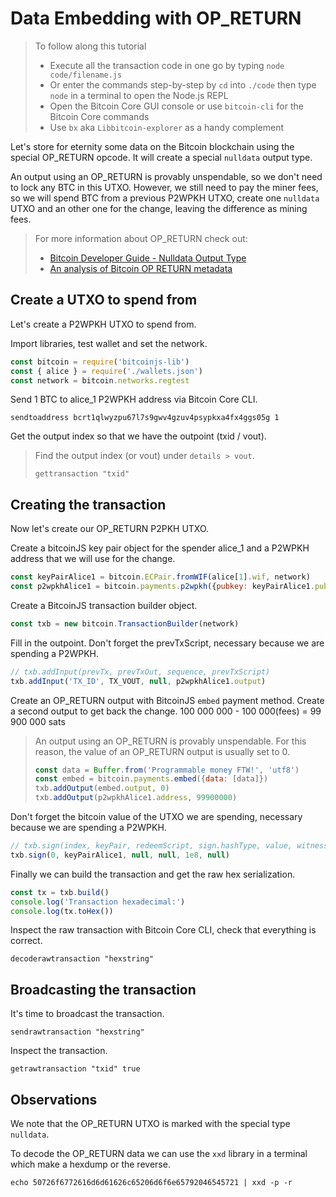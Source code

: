 # Data Embedding with OP\_RETURN

> To follow along this tutorial
>
> * Execute all the transaction code in one go by typing `node code/filename.js`   
> * Or enter the commands step-by-step by `cd` into `./code` then type `node` in a terminal to open the Node.js REPL   
> * Open the Bitcoin Core GUI console or use `bitcoin-cli` for the Bitcoin Core commands
> * Use `bx` aka `Libbitcoin-explorer` as a handy complement

Let's store for eternity some data on the Bitcoin blockchain using the special OP\_RETURN opcode. It will create a special `nulldata` output type.

An output using an OP\_RETURN is provably unspendable, so we don't need to lock any BTC in this UTXO. However, we still need to pay the miner fees, so we will spend BTC from a previous P2WPKH UTXO, create one `nulldata` UTXO and an other one for the change, leaving the difference as mining fees.

> For more information about OP\_RETURN check out:
>
> * [Bitcoin Developer Guide - Nulldata Output Type](https://bitcoin.org/en/developer-guide#null-data)
> * [An analysis of Bitcoin OP RETURN metadata](https://arxiv.org/pdf/1702.01024.pdf)

## Create a UTXO to spend from

Let's create a P2WPKH UTXO to spend from.

Import libraries, test wallet and set the network.

```javascript
const bitcoin = require('bitcoinjs-lib')
const { alice } = require('./wallets.json')
const network = bitcoin.networks.regtest
```

Send 1 BTC to alice\_1 P2WPKH address via Bitcoin Core CLI.

```shell
sendtoaddress bcrt1qlwyzpu67l7s9gwv4gzuv4psypkxa4fx4ggs05g 1
```

Get the output index so that we have the outpoint \(txid / vout\).

> Find the output index \(or vout\) under `details > vout`.
>
> ```shell
> gettransaction "txid"
> ```

## Creating the transaction

Now let's create our OP\_RETURN P2PKH UTXO.

Create a bitcoinJS key pair object for the spender alice\_1 and a P2WPKH address that we will use for the change.

```javascript
const keyPairAlice1 = bitcoin.ECPair.fromWIF(alice[1].wif, network)
const p2wpkhAlice1 = bitcoin.payments.p2wpkh({pubkey: keyPairAlice1.publicKey, network})
```

Create a BitcoinJS transaction builder object.

```javascript
const txb = new bitcoin.TransactionBuilder(network)
```

Fill in the outpoint. Don't forget the prevTxScript, necessary because we are spending a P2WPKH.

```javascript
// txb.addInput(prevTx, prevTxOut, sequence, prevTxScript)
txb.addInput('TX_ID', TX_VOUT, null, p2wpkhAlice1.output)
```

Create an OP\_RETURN output with BitcoinJS `embed` payment method. Create a second output to get back the change. 100 000 000 - 100 000\(fees\) = 99 900 000 sats

> An output using an OP\_RETURN is provably unspendable. For this reason, the value of an OP\_RETURN output is usually set to 0.
>
> ```javascript
> const data = Buffer.from('Programmable money FTW!', 'utf8')
> const embed = bitcoin.payments.embed({data: [data]})
> txb.addOutput(embed.output, 0)
> txb.addOutput(p2wpkhAlice1.address, 99900000)
> ```

Don't forget the bitcoin value of the UTXO we are spending, necessary because we are spending a P2WPKH.

```javascript
// txb.sign(index, keyPair, redeemScript, sign.hashType, value, witnessScript)
txb.sign(0, keyPairAlice1, null, null, 1e8, null)
```

Finally we can build the transaction and get the raw hex serialization.

```javascript
const tx = txb.build()
console.log('Transaction hexadecimal:')
console.log(tx.toHex())
```

Inspect the raw transaction with Bitcoin Core CLI, check that everything is correct.

```shell
decoderawtransaction "hexstring"
```

## Broadcasting the transaction

It's time to broadcast the transaction.

```shell
sendrawtransaction "hexstring"
```

Inspect the transaction.

```shell
getrawtransaction "txid" true
```

## Observations

We note that the OP\_RETURN UTXO is marked with the special type `nulldata`.

To decode the OP\_RETURN data we can use the `xxd` library in a terminal which make a hexdump or the reverse.

```shell
echo 50726f6772616d6d61626c65206d6f6e65792046545721 | xxd -p -r
```

